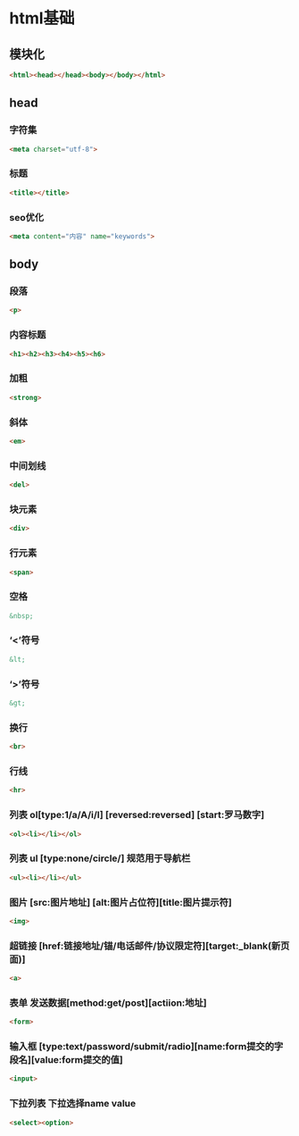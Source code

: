 # html基础

## 模块化
```html
<html><head></head><body></body></html>
```
## head
### 字符集
```html
<meta charset="utf-8"> 
```
### 标题
```html
<title></title>
```
### seo优化
```html
<meta content="内容" name="keywords">
```
## body

### 段落
```html
<p>
```
### 内容标题
```html
<h1><h2><h3><h4><h5><h6>
```
### 加粗
```html
<strong>
```
### 斜体
```html
<em>
```
### 中间划线
```html
<del>
```
### 块元素
```html
<div>
```
### 行元素
```html
<span>
```
### 空格
```html
&nbsp;
```
### ‘<’符号
```html
&lt;
```
### ‘>’符号
```html
&gt;
```
### 换行
```html
<br>
```
### 行线
```html
<hr>
```
### 列表 ol[type:1/a/A/i/I] [reversed:reversed] [start:罗马数字]
```html
<ol><li></li></ol>
```
### 列表 ul [type:none/circle/]  规范用于导航栏
```html
<ul><li></li></ul>
```
### 图片 [src:图片地址] [alt:图片占位符][title:图片提示符]
```html
<img>
```
### 超链接 [href:链接地址/锚/电话邮件/协议限定符][target:_blank(新页面)]
```html
<a>
```
### 表单 发送数据[method:get/post][actiion:地址]
```html
<form>
```
### 输入框 [type:text/password/submit/radio][name:form提交的字段名][value:form提交的值]
```html
<input>
```
### 下拉列表 下拉选择name value
```html
<select><option>
```
